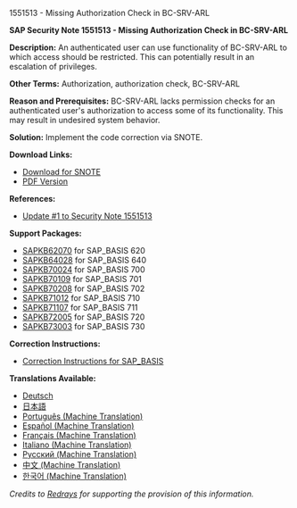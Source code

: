 1551513 - Missing Authorization Check in BC-SRV-ARL

**SAP Security Note 1551513 - Missing Authorization Check in BC-SRV-ARL**

**Description:**
An authenticated user can use functionality of BC-SRV-ARL to which access should be restricted. This can potentially result in an escalation of privileges.

**Other Terms:**
Authorization, authorization check, BC-SRV-ARL

**Reason and Prerequisites:**
BC-SRV-ARL lacks permission checks for an authenticated user's authorization to access some of its functionality. This may result in undesired system behavior.

**Solution:**
Implement the code correction via SNOTE.

**Download Links:**
- [Download for SNOTE](https://notesdownloads.sap.com/note/0040000009194672017)
- [PDF Version](https://userapps.support.sap.com/sap/support/sfm/notes/print/0001551513?language=en-US&token=4CB36C563C82EDE5BF7F3FF2C8EE479D)

**References:**
- [Update #1 to Security Note 1551513](https://me.sap.com/notes/1634457)

**Support Packages:**
- [SAPKB62070](https://me.sap.com/supportpackage/SAPKB62070) for SAP_BASIS 620
- [SAPKB64028](https://me.sap.com/supportpackage/SAPKB64028) for SAP_BASIS 640
- [SAPKB70024](https://me.sap.com/supportpackage/SAPKB70024) for SAP_BASIS 700
- [SAPKB70109](https://me.sap.com/supportpackage/SAPKB70109) for SAP_BASIS 701
- [SAPKB70208](https://me.sap.com/supportpackage/SAPKB70208) for SAP_BASIS 702
- [SAPKB71012](https://me.sap.com/supportpackage/SAPKB71012) for SAP_BASIS 710
- [SAPKB71107](https://me.sap.com/supportpackage/SAPKB71107) for SAP_BASIS 711
- [SAPKB72005](https://me.sap.com/supportpackage/SAPKB72005) for SAP_BASIS 720
- [SAPKB73003](https://me.sap.com/supportpackage/SAPKB73003) for SAP_BASIS 730

**Correction Instructions:**
- [Correction Instructions for SAP_BASIS](https://me.sap.com/corrins/0001551513/41)

**Translations Available:**
- [Deutsch](https://me.sap.com/notes/0001551513/D)
- [日本語](https://me.sap.com/notes/0001551513/J)
- [Português (Machine Translation)](https://me.sap.com/notes/0001551513/P)
- [Español (Machine Translation)](https://me.sap.com/notes/0001551513/S)
- [Français (Machine Translation)](https://me.sap.com/notes/0001551513/F)
- [Italiano (Machine Translation)](https://me.sap.com/notes/0001551513/I)
- [Русский (Machine Translation)](https://me.sap.com/notes/0001551513/R)
- [中文 (Machine Translation)](https://me.sap.com/notes/0001551513/1)
- [한국어 (Machine Translation)](https://me.sap.com/notes/0001551513/3)

*Credits to [Redrays](https://redrays.io) for supporting the provision of this information.*